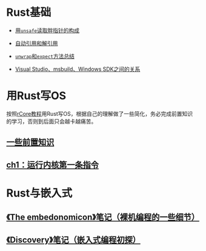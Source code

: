 # Rust基础

* [用`unsafe`读取胖指针的构成](./lang/fat_pointer_of_string.md)

* [自动引用和解引用](./lang/ref_and_deref.md)

* [`unwrap`和`expect`方法总结](./lang/unwrap_expect.md)

* [Visual Studio、msbuild、Windows SDK之间的关系](./toolchain/rustup.md)

  

## <!--[《Rust编程第一课》学习笔记](geek_rust_note.md)-->

# 用Rust写OS
按照[rCore教程](http://rcore-os.cn/rCore-Tutorial-Book-v3/index.html)用Rust写OS，根据自己的理解做了一些简化，务必完成前置知识的学习，否则到后面只会越卡越痛苦。

## [一些前置知识](write_os_with_rust/pre-knowledge.md) 

## [ch1：运行内核第一条指令](write_os_with_rust/ch1.md)



# Rust与嵌入式

## [《The embedonomicon》笔记（裸机编程的一些细节）](./embed_with_rust/embedonomicon.md)

## [《Discovery》笔记（嵌入式编程初探）](./embed_with_rust/discovery.md)

